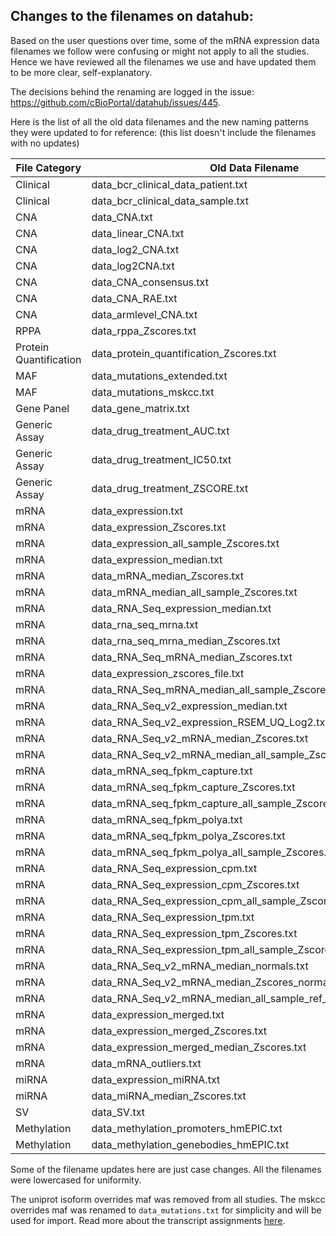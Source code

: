 ## Changes to the filenames on datahub:

Based on the user questions over time, some of the mRNA expression data filenames we follow were confusing or might not apply to all the studies. Hence we have reviewed all the filenames we use and have updated them to be more clear, self-explanatory.

The decisions behind the renaming are logged in the issue: https://github.com/cBioPortal/datahub/issues/445.

Here is the list of all the old data filenames and the new naming patterns they were updated to for reference: (this list doesn't include the filenames with no updates)

File Category | Old Data Filename | New Data Filename
-- | -- | --
Clinical | data_bcr_clinical_data_patient.txt | data_clinical_patient.txt
Clinical | data_bcr_clinical_data_sample.txt | data_clinical_sample.txt
CNA | data_CNA.txt | data_cna.txt
CNA | data_linear_CNA.txt | data_linear_cna.txt
CNA | data_log2_CNA.txt | data_log2_cna.txt
CNA | data_log2CNA.txt | data_log2_cna.txt
CNA | data_CNA_consensus.txt | data_cna_consensus.txt
CNA | data_CNA_RAE.txt | data_cna_rae.txt
CNA | data_armlevel_CNA.txt | data_armlevel_cna.txt
RPPA | data_rppa_Zscores.txt | data_rppa_zscores.txt
Protein Quantification | data_protein_quantification_Zscores.txt | data_protein_quantification_zscores.txt
MAF | data_mutations_extended.txt | FILE REMOVED
MAF | data_mutations_mskcc.txt | data_mutations.txt
Gene Panel | data_gene_matrix.txt | data_gene_panel_matrix.txt
Generic Assay | data_drug_treatment_AUC.txt | data_drug_treatment_auc.txt
Generic Assay | data_drug_treatment_IC50.txt | data_drug_treatment_ic50.txt
Generic Assay | data_drug_treatment_ZSCORE.txt | data_drug_treatment_zscore.txt
mRNA | data_expression.txt | data_mrna_affymetrix_microarray.txt
mRNA | data_expression_Zscores.txt | data_mrna_affymetrix_microarray_zscores_ref_diploid_samples.txt
mRNA | data_expression_all_sample_Zscores.txt | data_mrna_affymetrix_microarray_zscores_ref_all_samples.txt
mRNA | data_expression_median.txt | data_mrna_agilent_microarray.txt
mRNA | data_mRNA_median_Zscores.txt | data_mrna_agilent_microarray_zscores_ref_diploid_samples.txt
mRNA | data_mRNA_median_all_sample_Zscores.txt | data_mrna_agilent_microarray_zscores_ref_all_samples.txt
mRNA | data_RNA_Seq_expression_median.txt | data_mrna_seq_rpkm.txt
mRNA | data_rna_seq_mrna.txt | data_mrna_seq_rpkm.txt
mRNA | data_rna_seq_mrna_median_Zscores.txt | data_mrna_seq_rpkm_zscores_ref_diploid_samples.txt
mRNA | data_RNA_Seq_mRNA_median_Zscores.txt | data_mrna_seq_rpkm_zscores_ref_diploid_samples.txt
mRNA | data_expression_zscores_file.txt | data_mrna_seq_rpkm_zscores_ref_diploid_samples.txt
mRNA | data_RNA_Seq_mRNA_median_all_sample_Zscores.txt | data_mrna_seq_rpkm_zscores_ref_all_samples.txt
mRNA | data_RNA_Seq_v2_expression_median.txt | data_mrna_seq_v2_rsem.txt
mRNA | data_RNA_Seq_v2_expression_RSEM_UQ_Log2.txt | data_mrna_seq_v2_rsem.txt
mRNA | data_RNA_Seq_v2_mRNA_median_Zscores.txt | data_mrna_seq_v2_rsem_zscores_ref_diploid_samples.txt
mRNA | data_RNA_Seq_v2_mRNA_median_all_sample_Zscores.txt | data_mrna_seq_v2_rsem_zscores_ref_all_samples.txt
mRNA | data_mRNA_seq_fpkm_capture.txt | data_mrna_seq_fpkm_capture.txt
mRNA | data_mRNA_seq_fpkm_capture_Zscores.txt | data_mrna_seq_fpkm_capture_zscores_ref_diploid_samples.txt
mRNA | data_mRNA_seq_fpkm_capture_all_sample_Zscores.txt | data_mrna_seq_fpkm_capture_zscores_ref_all_samples.txt
mRNA | data_mRNA_seq_fpkm_polya.txt | data_mrna_seq_fpkm_polya.txt
mRNA | data_mRNA_seq_fpkm_polya_Zscores.txt | data_mrna_seq_fpkm_polya_zscores_ref_diploid_samples.txt
mRNA | data_mRNA_seq_fpkm_polya_all_sample_Zscores.txt | data_mrna_seq_fpkm_polya_zscores_ref_all_samples.txt
mRNA | data_RNA_Seq_expression_cpm.txt | data_mrna_seq_cpm.txt
mRNA | data_RNA_Seq_expression_cpm_Zscores.txt | data_mrna_seq_cpm_zscores_ref_diploid_samples.txt
mRNA | data_RNA_Seq_expression_cpm_all_sample_Zscores.txt | data_mrna_seq_cpm_zscores_ref_all_samples.txt
mRNA | data_RNA_Seq_expression_tpm.txt | data_mrna_seq_tpm.txt
mRNA | data_RNA_Seq_expression_tpm_Zscores.txt | data_mrna_seq_tpm_zscores_ref_diploid_samples.txt
mRNA | data_RNA_Seq_expression_tpm_all_sample_Zscores.txt | data_mrna_seq_tpm_zscores_ref_all_samples.txt
mRNA | data_RNA_Seq_v2_mRNA_median_normals.txt | data_mrna_seq_v2_rsem_normal_samples.txt
mRNA | data_RNA_Seq_v2_mRNA_median_Zscores_normals.txt | data_mrna_seq_v2_rsem_normal_samples_zscores_ref_normal_samples.txt
mRNA | data_RNA_Seq_v2_mRNA_median_all_sample_ref_normal_Zscores.txt | data_mrna_seq_v2_rsem_zscores_ref_normal_samples.txt
mRNA | data_expression_merged.txt | data_mrna_affymetrix_microarray_merged.txt
mRNA | data_expression_merged_Zscores.txt | data_mrna_affymetrix_microarray_merged_zscores_ref_diploid_samples.txt
mRNA | data_expression_merged_median_Zscores.txt | data_mrna_mirna_merged_zscores.txt
mRNA | data_mRNA_outliers.txt | data_mrna_outliers.txt
miRNA | data_expression_miRNA.txt | data_mirna.txt
miRNA | data_miRNA_median_Zscores.txt | data_mirna_zscores.txt
SV | data_SV.txt | data_sv.txt
Methylation | data_methylation_promoters_hmEPIC.txt | data_methylation_promoters_hmepic.txt
Methylation | data_methylation_genebodies_hmEPIC.txt | data_methylation_genebodies_hmepic.txt

Some of the filename updates here are just case changes. All the filenames were lowercased for uniformity.

The uniprot isoform overrides maf was removed from all studies. The mskcc overrides maf was renamed to `data_mutations.txt` for simplicity and will be used for import. Read more about the transcript assignments [here](https://docs.cbioportal.org/mutation-data-transcript-annotation/#transcript-assignment).
